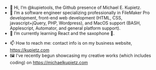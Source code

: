 - 👋 Hi, I’m @kupietools, the Github presence of Michael E. Kupietz.
- 👀 I’m a software engineer specializing professionally in FileMaker Pro development, front-end web development (HTML, CSS, javascript+jQuery, PHP, Wordpress), and MacOS support (BASH, Applescript, Automator, and general platform support). 
- 🌱 I’m currently learning React and the saxophone 🎷.
<!--- - 💞️ I’m looking to collaborate on ... --->
- 📫 How to reach me: contact info is on my business website, https://kupietz.com
- 🖼 I've recently begun showcasing my creative works (which includes coding) on https://michaelkupietz.com

<!---
kupietools/kupietools is a ✨ special ✨ repository because its `README.md` (this file) appears on your GitHub profile.
You can click the Preview link to take a look at your changes.
--->
